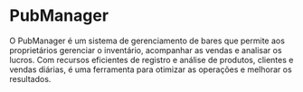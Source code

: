 # PubManager
O PubManager é um sistema de gerenciamento de bares que permite aos proprietários gerenciar o inventário, acompanhar as vendas e analisar os lucros. Com recursos eficientes de registro e análise de produtos, clientes e vendas diárias, é uma ferramenta para otimizar as operações e melhorar os resultados.
